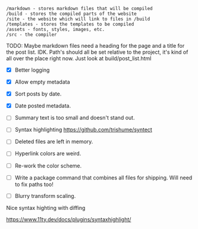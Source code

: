```
/markdown - stores markdown files that will be compiled
/build - stores the compiled parts of the website
/site - the website which will link to files in /build
/templates - stores the templates to be compiled
/assets - fonts, styles, images, etc.
/src - the compiler
```

TODO:
Maybe markdown files need a heading for the page and a title for the post list. IDK.
Path's should all be set relative to the project, it's kind of all over the place right now. Just look at build/post_list.html

- [x] Better logging
- [x] Allow empty metadata
- [x] Sort posts by date.
- [x] Date posted metadata.
- [ ] Summary text is too small and doesn't stand out.
- [ ] Syntax highlighting https://github.com/trishume/syntect
- [ ] Deleted files are left in memory.
- [ ] Hyperlink colors are weird.
- [ ] Re-work the color scheme.
- [ ] Write a package command that combines all files for shipping. Will need to fix paths too!
- [ ] Blurry transform scaling.


Nice syntax highting with diffing

https://www.11ty.dev/docs/plugins/syntaxhighlight/